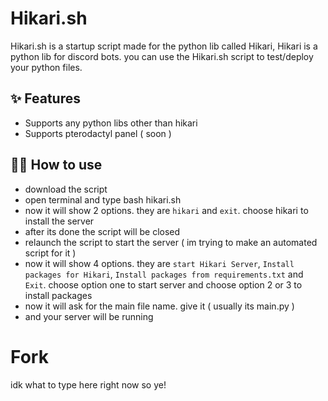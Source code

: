 
# Hikari.sh

Hikari.sh is a startup script made for the python lib called Hikari, Hikari is a python lib for discord bots. you can use the Hikari.sh script to test/deploy your python files.

## ✨ Features

- Supports any python libs other than hikari
- Supports pterodactyl panel ( soon )

## 💁‍♀️ How to use

- download the script
- open terminal and type bash hikari.sh
- now it will show 2 options. they are `hikari` and `exit`. choose hikari to install the server
- after its done the script will be closed 
- relaunch the script to start the server ( im trying to make an automated script for it ) 
- now it will show 4 options. they are `start Hikari Server`, `Install packages for Hikari`, `Install packages from requirements.txt` and `Exit`. choose option one to start server and choose option 2 or 3 to install packages
- now it will ask for the main file name. give it ( usually its main.py )
- and your server will be running

# Fork

idk what to type here right now so ye!
